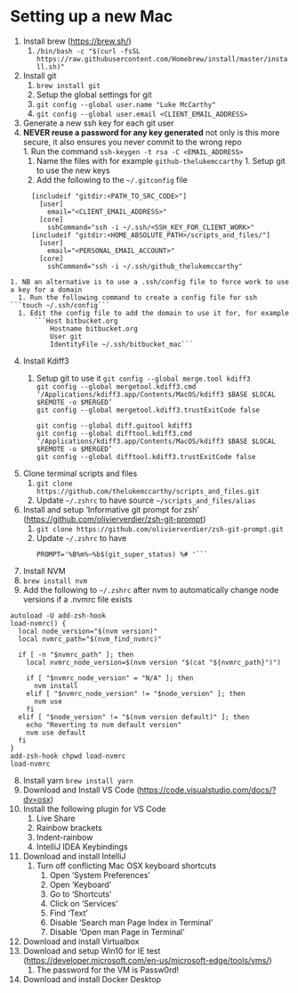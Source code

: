 # Setting up a new Mac

1. Install brew (https://brew.sh/)
    1. ```/bin/bash -c "$(curl -fsSL https://raw.githubusercontent.com/Homebrew/install/master/install.sh)"```
2. Install git
    1. ```brew install git```
    1. Setup the global settings for git
      1. ```git config --global user.name "Luke McCarthy"```
      1. ```git config --global user.email <CLIENT_EMAIL_ADDRESS>```
3. Generate a new ssh key for each git user
  1. **NEVER reuse a password for any key generated** not only is this more secure, it also ensures you never commit to the wrong repo  
    1. Run the command ```ssh-keygen -t rsa -C <EMAIL_ADDRESS>```
      1. Name the files with <serviceName-accountName> for example ```github-thelukemccarthy```
    1. Setup git to use the new keys
      1. Add the following to the ```~/.gitconfig``` file  
      ```
        [includeif "gitdir:<PATH_TO_SRC_CODE>"]
          [user]
            email="<CLIENT_EMAIL_ADDRESS>"
          [core]
            sshCommand="ssh -i ~/.ssh/<SSH_KEY_FOR_CLIENT_WORK>"
        [includeif "gitdir:<HOME_ABSOLUTE_PATH>/scripts_and_files/"]
          [user]
            email="<PERSONAL_EMAIL_ACCOUNT>"
          [core]
            sshCommand="ssh -i ~/.ssh/github_thelukemccarthy"
      ```  
    1. NB an alternative is to use a .ssh/config file to force work to use a key for a domain
      1. Run the following command to create a config file for ssh ```touch ~/.ssh/config```
      1. Edit the config file to add the domain to use it for, for example
		  ```Host bitbucket.org
			  Hostname bitbucket.org
			  User git
			  IdentityFile ~/.ssh/bitbucket_mac```
4. Install Kdiff3
    1. Setup git to use it
		```git config --global merge.tool kdiff3```  
		```git config --global mergetool.kdiff3.cmd ‘/Applications/kdiff3.app/Contents/MacOS/kdiff3 $BASE $LOCAL $REMOTE -o $MERGED’```  
		```git config --global mergetool.kdiff3.trustExitCode false```  
  
		```git config --global diff.guitool kdiff3```  
		```git config --global difftool.kdiff3.cmd ‘/Applications/kdiff3.app/Contents/MacOS/kdiff3 $BASE $LOCAL $REMOTE -o $MERGED’```  
		```git config --global difftool.kdiff3.trustExitCode false```  
5. Clone terminal scripts and files
    1. ```git clone https://github.com/thelukemccarthy/scripts_and_files.git```
    2. Update ```~/.zshrc``` to have source ```~/scripts_and_files/alias```
6. Install and setup ‘Informative git prompt for zsh’ (https://github.com/olivierverdier/zsh-git-prompt) 
    1. ```git clone https://github.com/olivierverdier/zsh-git-prompt.git```
    2. Update ```~/.zshrc``` to have 
		```source ~/zsh-git-prompt/zshrc.sh
		PROMPT='%B%m%~%b$(git_super_status) %# '```
7. Install NVM 
  1. ```brew install nvm```
  2. Add the following to ```~/.zshrc``` after nvm to automatically change node versions if a .nvmrc file exists
  ```shell script 
  autoload -U add-zsh-hook
  load-nvmrc() {
    local node_version="$(nvm version)"
    local nvmrc_path="$(nvm_find_nvmrc)"
  
    if [ -n "$nvmrc_path" ]; then
      local nvmrc_node_version=$(nvm version "$(cat "${nvmrc_path}")")
  
      if [ "$nvmrc_node_version" = "N/A" ]; then
        nvm install
      elif [ "$nvmrc_node_version" != "$node_version" ]; then
        nvm use
      fi
    elif [ "$node_version" != "$(nvm version default)" ]; then
      echo "Reverting to nvm default version"
      nvm use default
    fi
  }
  add-zsh-hook chpwd load-nvmrc
  load-nvmrc
```
8. Install yarn ```brew install yarn```
9. Download and Install VS Code (https://code.visualstudio.com/docs/?dv=osx)
10. Install the following plugin for VS Code 
    1. Live Share
    2. Rainbow brackets
    3. Indent-rainbow
    4. IntelliJ IDEA Keybindings
11. Download and install IntelliJ
    1. Turn off conflicting Mac OSX keyboard shortcuts
        1. Open ‘System Preferences’
        2. Open ‘Keyboard’
        3. Go to  ‘Shortcuts’
        4. Click on ‘Services’
        5. Find ‘Text’
        6. Disable ‘Search man Page Index in Terminal’
        7. Disable ‘Open man Page in Terminal’
12. Download and install Virtualbox
13. Download and setup Win10 for IE test (https://developer.microsoft.com/en-us/microsoft-edge/tools/vms/)
    1. The password for the VM is Passw0rd!
14. Download and install Docker Desktop
